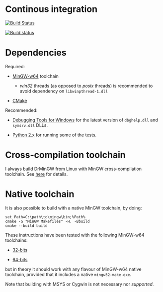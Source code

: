 # Continous integration #

[![Build Status](https://travis-ci.org/jrfonseca/drmingw.svg?branch=master)](https://travis-ci.org/jrfonseca/drmingw)

[![Build status](https://ci.appveyor.com/api/projects/status/9q3o5w85s5o5yup5?svg=true)](https://ci.appveyor.com/project/jrfonseca/drmingw)


# Dependencies #

Required:

 * [MinGW-w64](http://mingw-w64.sourceforge.net/) toolchain

   * _win32_ threads (as opposed to _posix_ threads) is recommended to avoid dependency on `libwinpthread-1.dll`
 
 * [CMake](http://www.cmake.org/)
 

Recommended:

 * [Debugging Tools for Windows](https://msdn.microsoft.com/en-us/library/windows/hardware/ff551063.aspx)
   for the latest version of `dbghelp.dll` and `symsrv.dll` DLLs.

 * [Python 2.x](https://www.python.org/downloads/) for running some of the tests.


# Cross-compilation toolchain #

I always build DrMinGW from Linux with MinGW cross-compilation toolchain.  See
[here](http://www.vtk.org/Wiki/CmakeMingw) for details.


# Native toolchain #

It is also possible to build with a native MinGW toolchain, by doing:

    set Path=C:\path\to\mingw\bin;%Path%
    cmake -G "MinGW Makefiles" -H. -Bbuild
    cmake --build build

These instructions have been tested with the following MinGW-w64 toolchains:

 * [32-bits](http://sourceforge.net/projects/mingwbuilds/files/host-windows/releases/4.8.1/32-bit/threads-win32/dwarf/x32-4.8.1-release-win32-dwarf-rev5.7z/download)

 * [64-bits](http://sourceforge.net/projects/mingwbuilds/files/host-windows/releases/4.8.1/64-bit/threads-win32/seh/x64-4.8.1-release-win32-seh-rev5.7z/download)

but in theory it should work with any flavour of MinGW-w64 native toolchain,
provided that it includes a native `mingw32-make.exe`.

Note that building with MSYS or Cygwin is not necessary nor *supported*.

